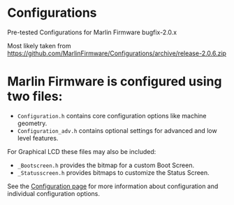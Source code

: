 # Configurations
Pre-tested Configurations for Marlin Firmware bugfix-2.0.x

Most likely taken from https://github.com/MarlinFirmware/Configurations/archive/release-2.0.6.zip

# Marlin Firmware is configured using two files:

- `Configuration.h` contains core configuration options like machine geometry.
- `Configuration_adv.h` contains optional settings for advanced and low level features.

For Graphical LCD these files may also be included:

- `_Bootscreen.h` provides the bitmap for a custom Boot Screen.
- `_Statusscreen.h` provides bitmaps to customize the Status Screen.

See the [Configuration page](https://marlinfw.org/docs/configuration/configuration.html) for more information about configuration and individual configuration options.
